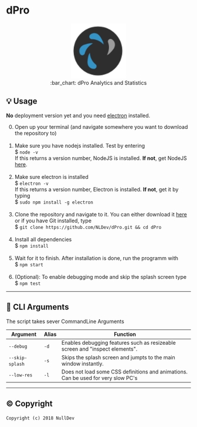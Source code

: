 # dPro

<p align="center">
<img height="150" width="auto" src="https://raw.githubusercontent.com/NLDev/dPro/master/icon/icon.png?token=AV312EcuKxkBdbFfXVxjmXfroJOLcl3Bks5aauZBwA%3D%3D" /><br>
:bar_chart: dPro Analytics and Statistics
</p>

## :bulb: Usage

**No** deployment version yet and you need [electron](https://electronjs.org/) installed. <br>

0. Open up your terminal (and navigate somewhere you want to download the repository to) <br><br>
1. Make sure you have nodejs installed. Test by  entering <br>
$ `node -v` <br>
If this returns a version number, NodeJS is installed. **If not**, get NodeJS [here](https://nodejs.org/en/download/package-manager/)</a>. <br><br>
2. Make sure electron is installed <br>
$ `electron -v` <br>
If this returns a version number, Electron is installed. **If not**, get it by typing <br>
$ `sudo npm install -g electron` <br><br>
3. Clone the repository and navigate to it. You can either download it [here](https://github.com/NLDev/dPro/archive/master.zip) or if you have Git installed, type <br>
$ `git clone https://github.com/NLDev/dPro.git && cd dPro` <br><br>
4. Install all dependencies <br>
$ `npm install` <br><br>
5. Wait for it to finish. After installation is done, run the programm with <br>
$ `npm start` <br><br>
6. (Optional): To enable debugging mode and skip the splash screen type <br>
$ `npm test` <br>

<hr>

## :wrench: CLI Arguments

The script takes sever CommandLine Arguments

| Argument | Alias | Function |
| -------- | ----- | -------- |
| `--debug` | `-d` | Enables debugging features such as resizeable screen and "inspect elements". |
| `--skip-splash` | `-s` | Skips the splash screen and jumpts to the main window instantly. |
| `--low-res` | `-l` | Does not load some CSS definitions and animations. Can be used for very slow PC's |

<hr>

## :copyright: Copyright

`Copyright (c) 2018 NullDev`
